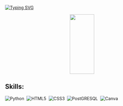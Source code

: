 [![Typing SVG](https://readme-typing-svg.herokuapp.com?font=Arial&size=22&duration=2000&pause=500&color=E8F700&width=435&lines=Eu+me+chamo+Arthur;Tenho+20+anos;Sou+estudante+de+Ci%C3%AAncia+de+Dados+na+UFC)](https://git.io/typing-svg)

<p align="center">
  <img width="40%" height="195px" src="https://github-readme-stats.vercel.app/api/top-langs/?username=ArthurWgirao&layout=compact&hide_border=true&title_color=00bfbf&text_color=00bfbf&bg_color=0d1117" />
</p>



</div>

## Skills:

![Python](https://img.shields.io/badge/-python-0D1117?style=for-the-badge&logo=python&labelColor=0D1117)&nbsp;
![HTML5](https://img.shields.io/badge/-HTML5-0D1117?style=for-the-badge&logo=HTML5&labelColor=0D1117)&nbsp;
![CSS3](https://img.shields.io/badge/-CSS3-0D1117?style=for-the-badge&logo=CSS3&logoColor=1572B6&labelColor=0D1117)&nbsp;
![PostGRESQL](https://img.shields.io/badge/postgresql-0D1117?style=for-the-badge&logo=postgresql&logoColor=white&labelColor=0D1117)&nbsp;
![Canva](https://img.shields.io/badge/Canva-7952B3?style=flat&logo=canva)
